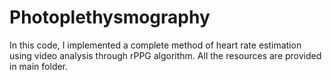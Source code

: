 # Photoplethysmography  
In this code, I implemented a complete method of heart rate estimation using video analysis through rPPG algorithm. All the resources are provided in main folder. 
